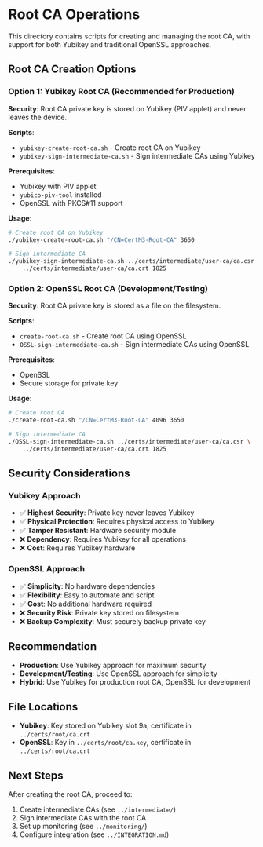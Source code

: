 # Root CA Operations

This directory contains scripts for creating and managing the root CA, with support for both Yubikey and traditional OpenSSL approaches.

## Root CA Creation Options

### Option 1: Yubikey Root CA (Recommended for Production)

**Security**: Root CA private key is stored on Yubikey (PIV applet) and never leaves the device.

**Scripts**:
- `yubikey-create-root-ca.sh` - Create root CA on Yubikey
- `yubikey-sign-intermediate-ca.sh` - Sign intermediate CAs using Yubikey

**Prerequisites**:
- Yubikey with PIV applet
- `yubico-piv-tool` installed
- OpenSSL with PKCS#11 support

**Usage**:
```bash
# Create root CA on Yubikey
./yubikey-create-root-ca.sh "/CN=CertM3-Root-CA" 3650

# Sign intermediate CA
./yubikey-sign-intermediate-ca.sh ../certs/intermediate/user-ca/ca.csr \
    ../certs/intermediate/user-ca/ca.crt 1825
```

### Option 2: OpenSSL Root CA (Development/Testing)

**Security**: Root CA private key is stored as a file on the filesystem.

**Scripts**:
- `create-root-ca.sh` - Create root CA using OpenSSL
- `OSSL-sign-intermediate-ca.sh` - Sign intermediate CAs using OpenSSL

**Prerequisites**:
- OpenSSL
- Secure storage for private key

**Usage**:
```bash
# Create root CA
./create-root-ca.sh "/CN=CertM3-Root-CA" 4096 3650

# Sign intermediate CA
./OSSL-sign-intermediate-ca.sh ../certs/intermediate/user-ca/ca.csr \
    ../certs/intermediate/user-ca/ca.crt 1825
```

## Security Considerations

### Yubikey Approach
- ✅ **Highest Security**: Private key never leaves Yubikey
- ✅ **Physical Protection**: Requires physical access to Yubikey
- ✅ **Tamper Resistant**: Hardware security module
- ❌ **Dependency**: Requires Yubikey for all operations
- ❌ **Cost**: Requires Yubikey hardware

### OpenSSL Approach
- ✅ **Simplicity**: No hardware dependencies
- ✅ **Flexibility**: Easy to automate and script
- ✅ **Cost**: No additional hardware required
- ❌ **Security Risk**: Private key stored on filesystem
- ❌ **Backup Complexity**: Must securely backup private key

## Recommendation

- **Production**: Use Yubikey approach for maximum security
- **Development/Testing**: Use OpenSSL approach for simplicity
- **Hybrid**: Use Yubikey for production root CA, OpenSSL for development

## File Locations

- **Yubikey**: Key stored on Yubikey slot 9a, certificate in `../certs/root/ca.crt`
- **OpenSSL**: Key in `../certs/root/ca.key`, certificate in `../certs/root/ca.crt`

## Next Steps

After creating the root CA, proceed to:
1. Create intermediate CAs (see `../intermediate/`)
2. Sign intermediate CAs with the root CA
3. Set up monitoring (see `../monitoring/`)
4. Configure integration (see `../INTEGRATION.md`) 